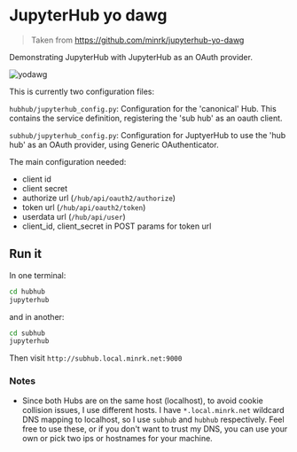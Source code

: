 # JupyterHub yo dawg

> Taken from https://github.com/minrk/jupyterhub-yo-dawg

Demonstrating JupyterHub with JupyterHub as an OAuth provider.

![yodawg](yodawg.jpg)

This is currently two configuration files:

`hubhub/jupyterhub_config.py`: Configuration for the 'canonical' Hub.
This contains the service definition,
registering the 'sub hub' as an oauth client.

`subhub/jupyterhub_config.py`: Configuration for JuptyerHub
to use the 'hub hub' as an OAuth provider,
using Generic OAuthenticator.

The main configuration needed:

- client id
- client secret
- authorize url (`/hub/api/oauth2/authorize`)
- token url (`/hub/api/oauth2/token`)
- userdata url (`/hub/api/user`)
- client_id, client_secret in POST params for token url

## Run it

In one terminal:

```bash
cd hubhub
jupyterhub
```

and in another:

```bash
cd subhub
jupyterhub
```

Then visit `http://subhub.local.minrk.net:9000`

### Notes

- Since both Hubs are on the same host (localhost),
  to avoid cookie collision issues,
  I use different hosts.
  I have `*.local.minrk.net` wildcard DNS mapping to localhost,
  so I use `subhub` and `hubhub` respectively.
  Feel free to use these,
  or if you don't want to trust my DNS,
  you can use your own or pick two ips or hostnames for your machine.
